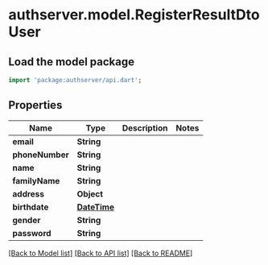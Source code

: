 # authserver.model.RegisterResultDtoUser

## Load the model package
```dart
import 'package:authserver/api.dart';
```

## Properties
Name | Type | Description | Notes
------------ | ------------- | ------------- | -------------
**email** | **String** |  | 
**phoneNumber** | **String** |  | 
**name** | **String** |  | 
**familyName** | **String** |  | 
**address** | **Object** |  | 
**birthdate** | [**DateTime**](DateTime.md) |  | 
**gender** | **String** |  | 
**password** | **String** |  | 

[[Back to Model list]](../README.md#documentation-for-models) [[Back to API list]](../README.md#documentation-for-api-endpoints) [[Back to README]](../README.md)


